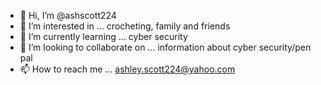 - 👋 Hi, I’m @ashscott224
- 👀 I’m interested in ... crocheting, family and friends
- 🌱 I’m currently learning ... cyber security
- 💞️ I’m looking to collaborate on ... information about cyber security/pen pal
- 📫 How to reach me ... ashley.scott224@yahoo.com

<!---
ashscott224/ashscott224 is a ✨ special ✨ repository because its `README.md` (this file) appears on your GitHub profile.
You can click the Preview link to take a look at your changes.
--->
